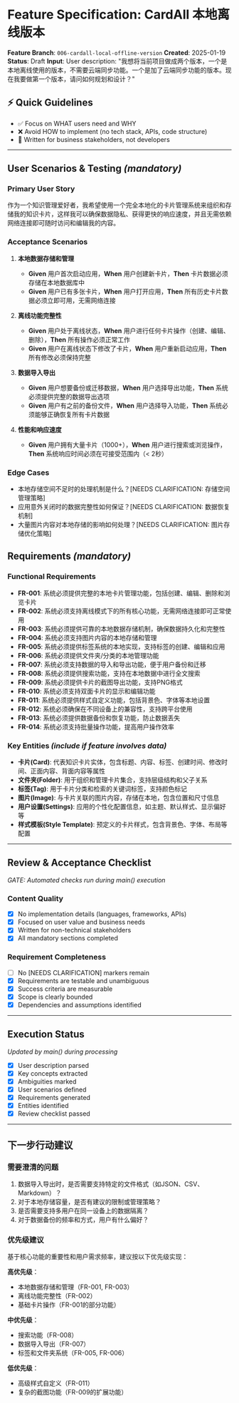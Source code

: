 # Feature Specification: CardAll 本地离线版本

**Feature Branch**: `006-cardall-local-offline-version`
**Created**: 2025-01-19
**Status**: Draft
**Input**: User description: "我想将当前项目做成两个版本，一个是本地离线使用的版本，不需要云端同步功能。一个是加了云端同步功能的版本。现在我要做第一个版本，请问如何规划和设计？"

## ⚡ Quick Guidelines
- ✅ Focus on WHAT users need and WHY
- ❌ Avoid HOW to implement (no tech stack, APIs, code structure)
- 👥 Written for business stakeholders, not developers

---

## User Scenarios & Testing *(mandatory)*

### Primary User Story
作为一个知识管理爱好者，我希望使用一个完全本地化的卡片管理系统来组织和存储我的知识卡片，这样我可以确保数据隐私、获得更快的响应速度，并且无需依赖网络连接即可随时访问和编辑我的内容。

### Acceptance Scenarios

1. **本地数据存储和管理**
   - **Given** 用户首次启动应用，**When** 用户创建新卡片，**Then** 卡片数据必须存储在本地数据库中
   - **Given** 用户已有多张卡片，**When** 用户打开应用，**Then** 所有历史卡片数据必须立即可用，无需网络连接

2. **离线功能完整性**
   - **Given** 用户处于离线状态，**When** 用户进行任何卡片操作（创建、编辑、删除），**Then** 所有操作必须正常工作
   - **Given** 用户在离线状态下修改了卡片，**When** 用户重新启动应用，**Then** 所有修改必须保持完整

3. **数据导入导出**
   - **Given** 用户想要备份或迁移数据，**When** 用户选择导出功能，**Then** 系统必须提供完整的数据导出选项
   - **Given** 用户有之前的备份文件，**When** 用户选择导入功能，**Then** 系统必须能够正确恢复所有卡片数据

4. **性能和响应速度**
   - **Given** 用户拥有大量卡片（1000+），**When** 用户进行搜索或浏览操作，**Then** 系统响应时间必须在可接受范围内（< 2秒）

### Edge Cases
- 本地存储空间不足时的处理机制是什么？[NEEDS CLARIFICATION: 存储空间管理策略]
- 应用意外关闭时的数据完整性如何保证？[NEEDS CLARIFICATION: 数据恢复机制]
- 大量图片内容对本地存储的影响如何处理？[NEEDS CLARIFICATION: 图片存储优化策略]

## Requirements *(mandatory)*

### Functional Requirements

- **FR-001**: 系统必须提供完整的本地卡片管理功能，包括创建、编辑、删除和浏览卡片
- **FR-002**: 系统必须支持离线模式下的所有核心功能，无需网络连接即可正常使用
- **FR-003**: 系统必须提供可靠的本地数据存储机制，确保数据持久化和完整性
- **FR-004**: 系统必须支持图片内容的本地存储和管理
- **FR-005**: 系统必须提供标签系统的本地实现，支持标签的创建、编辑和应用
- **FR-006**: 系统必须提供文件夹/分类的本地管理功能
- **FR-007**: 系统必须支持数据的导入和导出功能，便于用户备份和迁移
- **FR-008**: 系统必须提供搜索功能，支持在本地数据中进行全文搜索
- **FR-009**: 系统必须提供卡片的截图导出功能，支持PNG格式
- **FR-010**: 系统必须支持双面卡片的显示和编辑功能
- **FR-011**: 系统必须提供样式自定义功能，包括背景色、字体等本地设置
- **FR-012**: 系统必须确保在不同设备上的兼容性，支持跨平台使用
- **FR-013**: 系统必须提供数据备份和恢复功能，防止数据丢失
- **FR-014**: 系统必须支持批量操作功能，提高用户操作效率

### Key Entities *(include if feature involves data)*

- **卡片(Card)**: 代表知识卡片实体，包含标题、内容、标签、创建时间、修改时间、正面内容、背面内容等属性
- **文件夹(Folder)**: 用于组织和管理卡片集合，支持层级结构和父子关系
- **标签(Tag)**: 用于卡片分类和检索的关键词标签，支持颜色标记
- **图片(Image)**: 与卡片关联的图片内容，存储在本地，包含位置和尺寸信息
- **用户设置(Settings)**: 应用的个性化配置信息，如主题、默认样式、显示偏好等
- **样式模板(Style Template)**: 预定义的卡片样式，包含背景色、字体、布局等配置

---

## Review & Acceptance Checklist
*GATE: Automated checks run during main() execution*

### Content Quality
- [x] No implementation details (languages, frameworks, APIs)
- [x] Focused on user value and business needs
- [x] Written for non-technical stakeholders
- [x] All mandatory sections completed

### Requirement Completeness
- [ ] No [NEEDS CLARIFICATION] markers remain
- [x] Requirements are testable and unambiguous
- [x] Success criteria are measurable
- [x] Scope is clearly bounded
- [x] Dependencies and assumptions identified

---

## Execution Status
*Updated by main() during processing*

- [x] User description parsed
- [x] Key concepts extracted
- [x] Ambiguities marked
- [x] User scenarios defined
- [x] Requirements generated
- [x] Entities identified
- [x] Review checklist passed

---

## 下一步行动建议

### 需要澄清的问题
1. 数据导入导出时，是否需要支持特定的文件格式（如JSON、CSV、Markdown）？
2. 对于本地存储容量，是否有建议的限制或管理策略？
3. 是否需要支持多用户在同一设备上的数据隔离？
4. 对于数据备份的频率和方式，用户有什么偏好？

### 优先级建议
基于核心功能的重要性和用户需求频率，建议按以下优先级实现：

**高优先级**：
- 本地数据存储和管理（FR-001, FR-003）
- 离线功能完整性（FR-002）
- 基础卡片操作（FR-001的部分功能）

**中优先级**：
- 搜索功能（FR-008）
- 数据导入导出（FR-007）
- 标签和文件夹系统（FR-005, FR-006）

**低优先级**：
- 高级样式自定义（FR-011）
- 复杂的截图功能（FR-009的扩展功能）

